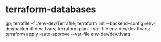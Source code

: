 # terraform-databases

gp; terrafile -f ./env-dev/Terrafile; terraform init --backend-config=env-dev/backend-dev.tfvars; terraform plan --var-file env-dev/dev.tfvars; terraform apply -auto-approve --var-file env-dev/dev.tfvars
